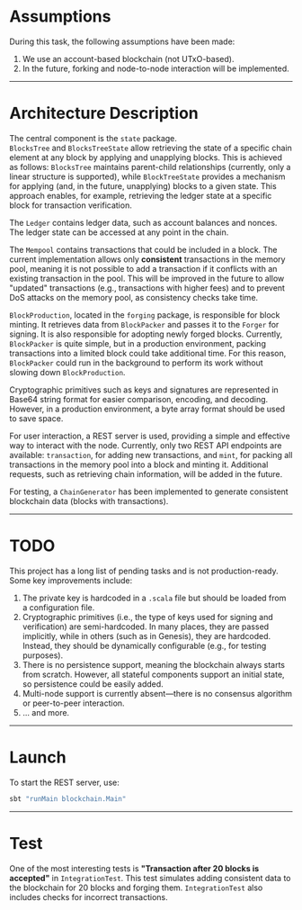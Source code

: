 # Assumptions

During this task, the following assumptions have been made:
1. We use an account-based blockchain (not UTxO-based).
2. In the future, forking and node-to-node interaction will be implemented.

---

# Architecture Description

The central component is the `state` package.  
`BlocksTree` and `BlocksTreeState` allow retrieving the state of a specific chain element at any block by applying and unapplying blocks. This is achieved as follows: `BlocksTree` maintains parent-child relationships (currently, only a linear structure is supported), while `BlockTreeState` provides a mechanism for applying (and, in the future, unapplying) blocks to a given state.
This approach enables, for example, retrieving the ledger state at a specific block for transaction verification.

The `Ledger` contains ledger data, such as account balances and nonces. The ledger state can be accessed at any point in the chain.

The `Mempool` contains transactions that could be included in a block. The current implementation allows only **consistent** transactions in the memory pool, meaning it is not possible to add a transaction if it conflicts with an existing transaction in the pool. This will be improved in the future to allow "updated" transactions (e.g., transactions with higher fees) and to prevent DoS attacks on the memory pool, as consistency checks take time.

`BlockProduction`, located in the `forging` package, is responsible for block minting. It retrieves data from `BlockPacker` and passes it to the `Forger` for signing. It is also responsible for adopting newly forged blocks. Currently, `BlockPacker` is quite simple, but in a production environment, packing transactions into a limited block could take additional time. For this reason, `BlockPacker` could run in the background to perform its work without slowing down `BlockProduction`.

Cryptographic primitives such as keys and signatures are represented in Base64 string format for easier comparison, encoding, and decoding. However, in a production environment, a byte array format should be used to save space.

For user interaction, a REST server is used, providing a simple and effective way to interact with the node. Currently, only two REST API endpoints are available: `transaction`, for adding new transactions, and `mint`, for packing all transactions in the memory pool into a block and minting it. Additional requests, such as retrieving chain information, will be added in the future.

For testing, a `ChainGenerator` has been implemented to generate consistent blockchain data (blocks with transactions).

---

# TODO
This project has a long list of pending tasks and is not production-ready. Some key improvements include:
1. The private key is hardcoded in a `.scala` file but should be loaded from a configuration file.
2. Cryptographic primitives (i.e., the type of keys used for signing and verification) are semi-hardcoded. In many places, they are passed implicitly, while in others (such as in Genesis), they are hardcoded. Instead, they should be dynamically configurable (e.g., for testing purposes).
3. There is no persistence support, meaning the blockchain always starts from scratch. However, all stateful components support an initial state, so persistence could be easily added.
4. Multi-node support is currently absent—there is no consensus algorithm or peer-to-peer interaction.
5. ... and more.

---

# Launch
To start the REST server, use:
```sh
sbt "runMain blockchain.Main"
```

---

# Test
One of the most interesting tests is **"Transaction after 20 blocks is accepted"** in `IntegrationTest`. This test simulates adding consistent data to the blockchain for 20 blocks and forging them. `IntegrationTest` also includes checks for incorrect transactions.